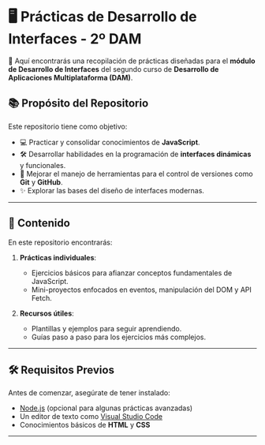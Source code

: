 # 🖥️ Prácticas de Desarrollo de Interfaces - 2º DAM

 🎉 Aquí encontrarás una recopilación de prácticas diseñadas para el **módulo de Desarrollo de Interfaces** del segundo curso de **Desarrollo de Aplicaciones Multiplataforma (DAM)**.

## 📚 Propósito del Repositorio

Este repositorio tiene como objetivo:

- 💻 Practicar y consolidar conocimientos de **JavaScript**.
- 🛠️ Desarrollar habilidades en la programación de **interfaces dinámicas** y funcionales.
- 🔄 Mejorar el manejo de herramientas para el control de versiones como **Git** y **GitHub**.
- ✨ Explorar las bases del diseño de interfaces modernas.

---

## 📝 Contenido

En este repositorio encontrarás:

1. **Prácticas individuales**:
   - Ejercicios básicos para afianzar conceptos fundamentales de JavaScript.
   - Mini-proyectos enfocados en eventos, manipulación del DOM y API Fetch.

2. **Recursos útiles**:
   - Plantillas y ejemplos para seguir aprendiendo.
   - Guías paso a paso para los ejercicios más complejos.

---

## 🛠️ Requisitos Previos

Antes de comenzar, asegúrate de tener instalado:

- [Node.js](https://nodejs.org) (opcional para algunas prácticas avanzadas)
- Un editor de texto como [Visual Studio Code](https://code.visualstudio.com/)
- Conocimientos básicos de **HTML** y **CSS**

---

